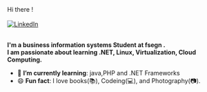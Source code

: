 <div>
  Hi there !  
     <div align=left>
       <br>
        <a href="https://www.linkedin.com/in/amira-bensaid-0952ba1b9/"><img src="https://img.shields.io/badge/Linkedin-0077b5?style=flat&logo=linkedin" alt="LinkedIn" /></a>
  </div>
    <div align=left>
        <br>
        <p>
            <strong>
             I'm a business information systems Student at fsegn .<br>
             I am passionate about learning .NET, Linux, Virtualization, Cloud Computing.<br>
            </strong>
        </p>
        <ul>
            <li>🌱 <b>I’m currently learning</b>: java,PHP and .NET Frameworks </li>
            <li>😄 <b>Fun fact</b>: I love books(📚), Codeing(💻), and Photography(📷).</li>
        </ul>
    </div>
</div>
      
   
   



